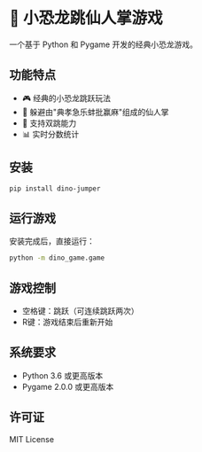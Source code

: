 # 🦖 小恐龙跳仙人掌游戏

一个基于 Python 和 Pygame 开发的经典小恐龙游戏。

## 功能特点

- 🎮 经典的小恐龙跳跃玩法
- 🌵 躲避由"典孝急乐蚌批赢麻"组成的仙人掌
- 🎯 支持双跳能力
- 📊 实时分数统计

## 安装

```bash
pip install dino-jumper
```

## 运行游戏

安装完成后，直接运行：
```bash
python -m dino_game.game
```

## 游戏控制

- 空格键：跳跃（可连续跳跃两次）
- R键：游戏结束后重新开始

## 系统要求

- Python 3.6 或更高版本
- Pygame 2.0.0 或更高版本

## 许可证

MIT License